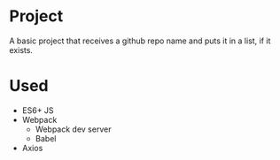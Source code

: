# Project

A basic project that receives a github repo name and puts it in a list, if it exists.

# Used
  * ES6+ JS
  * Webpack
    * Webpack dev server
    * Babel
  * Axios
